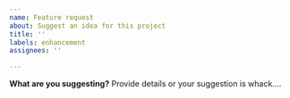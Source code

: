 ```yaml
---
name: Feature request
about: Suggest an idea for this project
title: ''
labels: enhancement
assignees: ''

---
```


**What are you suggesting?**
Provide details or your suggestion is whack....
